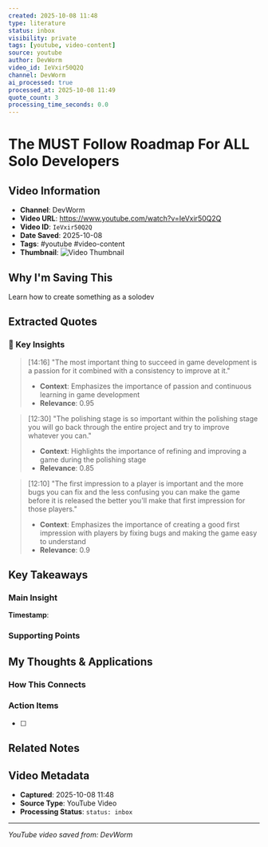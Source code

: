 ```yaml
---
created: 2025-10-08 11:48
type: literature
status: inbox
visibility: private
tags: [youtube, video-content]
source: youtube
author: DevWorm
video_id: IeVxir50Q2Q
channel: DevWorm
ai_processed: true
processed_at: 2025-10-08 11:49
quote_count: 3
processing_time_seconds: 0.0
---
```



# The MUST Follow Roadmap For ALL Solo Developers

## Video Information
- **Channel**: DevWorm
- **Video URL**: https://www.youtube.com/watch?v=IeVxir50Q2Q
- **Video ID**: `IeVxir50Q2Q`
- **Date Saved**: 2025-10-08
- **Tags**: #youtube #video-content
- **Thumbnail**: ![Video Thumbnail](https://i.ytimg.com/vi/IeVxir50Q2Q/hqdefault.jpg)

## Why I'm Saving This
Learn how to create something as a solodev

## Extracted Quotes

### 🎯 Key Insights

> [14:16] "The most important thing to succeed in game development is a passion for it combined with a consistency to improve at it."
> - **Context**: Emphasizes the importance of passion and continuous learning in game development
> - **Relevance**: 0.95

> [12:30] "The polishing stage is so important within the polishing stage you will go back through the entire project and try to improve whatever you can."
> - **Context**: Highlights the importance of refining and improving a game during the polishing stage
> - **Relevance**: 0.85

> [12:10] "The first impression to a player is important and the more bugs you can fix and the less confusing you can make the game before it is released the better you'll make that first impression for those players."
> - **Context**: Emphasizes the importance of creating a good first impression with players by fixing bugs and making the game easy to understand
> - **Relevance**: 0.9


## Key Takeaways
<!-- As you watch, capture key points here -->

### Main Insight
> 

**Timestamp**: 

### Supporting Points
<!-- Add more as you watch -->

## My Thoughts & Applications

### How This Connects
<!-- Links to your existing knowledge -->

### Action Items
- [ ] 

## Related Notes
<!-- Add [[wiki-links]] as you make connections -->

## Video Metadata
<!-- Auto-filled for future reference -->
- **Captured**: 2025-10-08 11:48
- **Source Type**: YouTube Video
- **Processing Status**: `status: inbox`

---
*YouTube video saved from: DevWorm*
